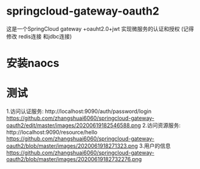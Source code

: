 # springcloud-gateway-oauth2
这是一个SpringCloud gateway +oauht2.0+jwt 实现微服务的认证和授权 (记得修改 redis连接 和jdbc连接)
# 安装naocs 
# 测试
1.访问认证服务: http://localhost:9090/auth/password/login
https://github.com/zhangshuai6060/springcloud-gateway-oauth2/edit/master/images/20200619182546588.png
2.访问资源服务: http://localhost:9090/resource/hello
https://github.com/zhangshuai6060/springcloud-gateway-oauth2/blob/master/images/2020061918271323.png
3.用户的信息
https://github.com/zhangshuai6060/springcloud-gateway-oauth2/blob/master/images/20200619182732276.png


